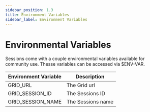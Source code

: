 ```yaml
---
sidebar_position: 1.3
title: Environment Variables
sidebar_label: Environment Variables
---
```


# Environmental Variables
Sessions come with a couple environmental variables available for community use. Thesse variables can be accessed via $ENV-VAR.

| Environment Variable | Description|
| -------------------- | -----------|
| GRID_URL| The Grid url|
| GRID_SESSION_ID | The Sessions ID|
| GRID_SESSION_NAME | The Sessions name|
